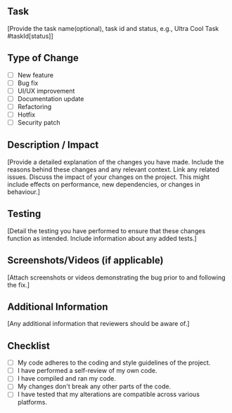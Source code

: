 ## Task
[Provide the task name(optional), task id and status, e.g., Ultra Cool Task #taskId[status]]

## Type of Change
- [ ] New feature
- [ ] Bug fix
- [ ] UI/UX improvement
- [ ] Documentation update
- [ ] Refactoring
- [ ] Hotfix
- [ ] Security patch

## Description / Impact
[Provide a detailed explanation of the changes you have made. Include the reasons behind these changes and any relevant context. Link any related issues. Discuss the impact of your changes on the project. This might include effects on performance, new dependencies, or changes in behaviour.]

## Testing
[Detail the testing you have performed to ensure that these changes function as intended. Include information about any added tests.]

## Screenshots/Videos (if applicable)
[Attach screenshots or videos demonstrating the bug prior to and following the fix.]

## Additional Information
[Any additional information that reviewers should be aware of.]

## Checklist
- [ ] My code adheres to the coding and style guidelines of the project.
- [ ] I have performed a self-review of my own code.
- [ ] I have compiled and ran my code.
- [ ] My changes don't break any other parts of the code.
- [ ] I have tested that my alterations are compatible across various platforms.
